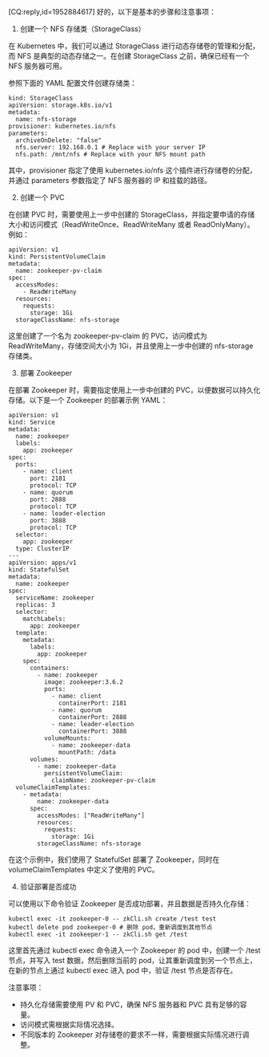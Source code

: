 [CQ:reply,id=1952884617] 好的，以下是基本的步骤和注意事项：

1. 创建一个 NFS 存储类（StorageClass）

在 Kubernetes 中，我们可以通过 StorageClass 进行动态存储卷的管理和分配，而 NFS 是典型的动态存储之一。在创建 StorageClass 之前，确保已经有一个 NFS 服务器可用。

参照下面的 YAML 配置文件创建存储类：

```
kind: StorageClass
apiVersion: storage.k8s.io/v1
metadata:
  name: nfs-storage
provisioner: kubernetes.io/nfs
parameters:
  archiveOnDelete: "false"
  nfs.server: 192.168.0.1 # Replace with your server IP
  nfs.path: /mnt/nfs # Replace with your NFS mount path
```

其中，provisioner 指定了使用 kubernetes.io/nfs 这个插件进行存储卷的分配，并通过 parameters 参数指定了 NFS 服务器的 IP 和挂载的路径。

2. 创建一个 PVC

在创建 PVC 时，需要使用上一步中创建的 StorageClass，并指定要申请的存储大小和访问模式（ReadWriteOnce、ReadWriteMany 或者 ReadOnlyMany）。例如：

```
apiVersion: v1
kind: PersistentVolumeClaim
metadata:
  name: zookeeper-pv-claim
spec:
  accessModes:
    - ReadWriteMany
  resources:
    requests:
      storage: 1Gi
  storageClassName: nfs-storage
```

这里创建了一个名为 zookeeper-pv-claim 的 PVC，访问模式为 ReadWriteMany，存储空间大小为 1Gi，并且使用上一步中创建的 nfs-storage 存储类。

3. 部署 Zookeeper

在部署 Zookeeper 时，需要指定使用上一步中创建的 PVC，以便数据可以持久化存储。以下是一个 Zookeeper 的部署示例 YAML：

```
apiVersion: v1
kind: Service
metadata:
  name: zookeeper
  labels:
    app: zookeeper
spec:
  ports:
    - name: client
      port: 2181
      protocol: TCP
    - name: quorum
      port: 2888
      protocol: TCP
    - name: leader-election
      port: 3888
      protocol: TCP
  selector:
    app: zookeeper
  type: ClusterIP
---
apiVersion: apps/v1
kind: StatefulSet
metadata:
  name: zookeeper
spec:
  serviceName: zookeeper
  replicas: 3
  selector:
    matchLabels:
      app: zookeeper
  template:
    metadata:
      labels:
        app: zookeeper
    spec:
      containers:
        - name: zookeeper
          image: zookeeper:3.6.2
          ports:
            - name: client
              containerPort: 2181
            - name: quorum
              containerPort: 2888
            - name: leader-election
              containerPort: 3888
          volumeMounts:
            - name: zookeeper-data
              mountPath: /data
      volumes:
        - name: zookeeper-data
          persistentVolumeClaim:
            claimName: zookeeper-pv-claim
  volumeClaimTemplates:
    - metadata:
        name: zookeeper-data
      spec:
        accessModes: ["ReadWriteMany"]
        resources:
          requests:
            storage: 1Gi
        storageClassName: nfs-storage
```

在这个示例中，我们使用了 StatefulSet 部署了 Zookeeper，同时在 volumeClaimTemplates 中定义了使用的 PVC。

4. 验证部署是否成功

可以使用以下命令验证 Zookeeper 是否成功部署，并且数据是否持久化存储：

```
kubectl exec -it zookeeper-0 -- zkCli.sh create /test test
kubectl delete pod zookeeper-0 # 删除 pod，重新调度到其他节点
kubectl exec -it zookeeper-1 -- zkCli.sh get /test
```

这里首先通过 kubectl exec 命令进入一个 Zookeeper 的 pod 中，创建一个 /test 节点，并写入 test 数据，然后删除当前的 pod，让其重新调度到另一个节点上，在新的节点上通过 kubectl exec 进入 pod 中，验证 /test 节点是否存在。

注意事项：
- 持久化存储需要使用 PV 和 PVC，确保 NFS 服务器和 PVC 具有足够的容量。
- 访问模式需根据实际情况选择。
- 不同版本的 Zookeeper 对存储卷的要求不一样，需要根据实际情况进行调整。